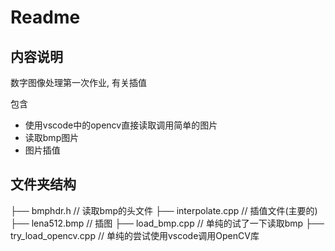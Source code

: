 # Readme

## 内容说明

数字图像处理第一次作业, 有关插值

包含
* 使用vscode中的opencv直接读取调用简单的图片
* 读取bmp图片
* 图片插值

## 文件夹结构
├── bmphdr.h                            // 读取bmp的头文件
├── interpolate.cpp                     // 插值文件(主要的)
├── lena512.bmp                         // 插图
├── load_bmp.cpp                        // 单纯的试了一下读取bmp
├── try_load_opencv.cpp                 // 单纯的尝试使用vscode调用OpenCV库